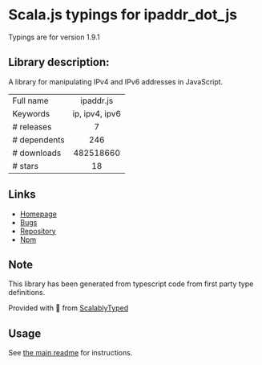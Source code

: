 
# Scala.js typings for ipaddr_dot_js

Typings are for version 1.9.1

## Library description:
A library for manipulating IPv4 and IPv6 addresses in JavaScript.

|                    |                 |
| ------------------ | :-------------: |
| Full name          | ipaddr.js |
| Keywords           | ip, ipv4, ipv6 |
| # releases         | 7 |
| # dependents       | 246 |
| # downloads        | 482518660 |
| # stars            | 18 |

## Links
- [Homepage](https://github.com/whitequark/ipaddr.js#readme)
- [Bugs](https://github.com/whitequark/ipaddr.js/issues)
- [Repository](https://github.com/whitequark/ipaddr.js)
- [Npm](https://www.npmjs.com/package/ipaddr.js)
    


## Note
This library has been generated from typescript code from first party type definitions.

Provided with :purple_heart: from [ScalablyTyped](https://github.com/oyvindberg/ScalablyTyped)

## Usage
See [the main readme](../../readme.md) for instructions.


